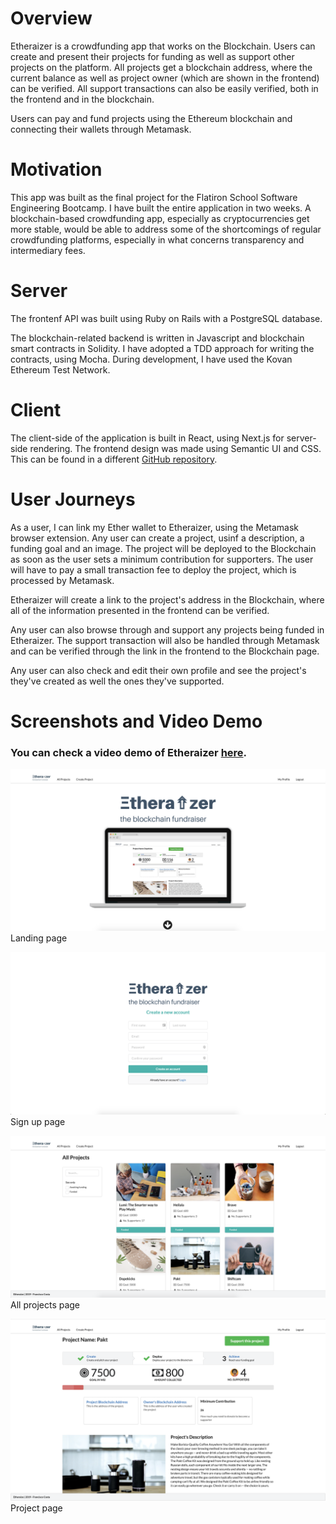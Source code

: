 # Overview

Etheraizer is a crowdfunding app that works on the Blockchain.
Users can create and present their projects for funding as well as support other projects on the platform.
All projects get a blockchain address, where the current balance as well as project owner (which are shown in the frontend) can be verified.
All support transactions can also be easily verified, both in the frontend and in the blockchain.

Users can pay and fund projects using the Ethereum blockchain and connecting their wallets through Metamask.

# Motivation

This app was built as the final project for the Flatiron School Software Engineering Bootcamp. I have built the entire application in two weeks.
A blockchain-based crowdfunding app, especially as cryptocurrencies get more stable, would be able to address some of the shortcomings of regular crowdfunding platforms, especially in what concerns transparency and intermediary fees.

# Server

The frontenf API was built using Ruby on Rails with a PostgreSQL database. 

The blockchain-related backend is written in Javascript and blockchain smart contracts in Solidity.
I have adopted a TDD approach for writing the contracts, using Mocha.
During development, I have used the Kovan Ethereum Test Network.


# Client

The client-side of the application is built in React, using Next.js for server-side rendering.
The frontend design was made using Semantic UI and CSS.
This can be found in a different [GitHub repository](https://github.com/francosta/etheraizer-frontend).

# User Journeys

As a user, I can link my Ether wallet to Etheraizer, using the Metamask browser extension. Any user can create a project, usinf a description, a funding goal and an image.
The project will be deployed to the Blockchain as soon as the user sets a minimum contribution for supporters. The user will have to pay a small transaction fee to deploy the project, which is processed by Metamask.

Etheraizer will create a link to the project's address in the Blockchain, where all of the information presented in the frontend can be verified.

Any user can also browse through and support any projects being funded in Etheraizer. The support transaction will also be handled through Metamask and can be verified through the link in the frontend to the Blockchain page.

Any user can also check and edit their own profile and see the project's they've created as well the ones they've supported.

# Screenshots and Video Demo

### You can check a video demo of Etheraizer [here](https://youtu.be/lR9p1DDKhJE). 





![LandingPage](https://github.com/francosta/etheraizer-frontend/blob/master/public/Screenshots/landingPage.png)
Landing page

![signUpForm](https://github.com/francosta/etheraizer-frontend/blob/master/public/Screenshots/signUp.png)
Sign up page

![AllProjects](https://github.com/francosta/etheraizer-frontend/blob/master/public/Screenshots/allProjects.png)
All projects page

![ProjectPage](https://github.com/francosta/etheraizer-frontend/blob/master/public/Screenshots/projectPage.png)
Project page